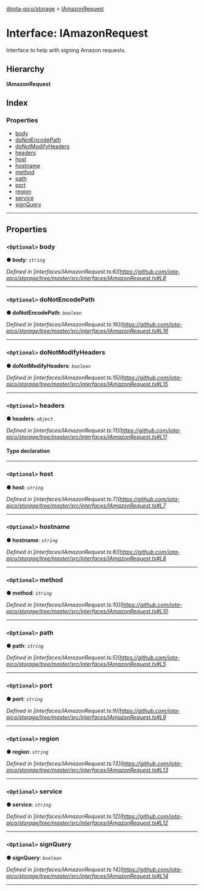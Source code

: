[@iota-pico/storage](../README.md) > [IAmazonRequest](../interfaces/iamazonrequest.md)

# Interface: IAmazonRequest

Interface to help with signing Amazon requests.

## Hierarchy

**IAmazonRequest**

## Index

### Properties

* [body](iamazonrequest.md#body)
* [doNotEncodePath](iamazonrequest.md#donotencodepath)
* [doNotModifyHeaders](iamazonrequest.md#donotmodifyheaders)
* [headers](iamazonrequest.md#headers)
* [host](iamazonrequest.md#host)
* [hostname](iamazonrequest.md#hostname)
* [method](iamazonrequest.md#method)
* [path](iamazonrequest.md#path)
* [port](iamazonrequest.md#port)
* [region](iamazonrequest.md#region)
* [service](iamazonrequest.md#service)
* [signQuery](iamazonrequest.md#signquery)

---

## Properties

<a id="body"></a>

### `<Optional>` body

**● body**: *`string`*

*Defined in [interfaces/IAmazonRequest.ts:6](https://github.com/iota-pico/storage/tree/master/src/interfaces/IAmazonRequest.ts#L6*

___
<a id="donotencodepath"></a>

### `<Optional>` doNotEncodePath

**● doNotEncodePath**: *`boolean`*

*Defined in [interfaces/IAmazonRequest.ts:16](https://github.com/iota-pico/storage/tree/master/src/interfaces/IAmazonRequest.ts#L16*

___
<a id="donotmodifyheaders"></a>

### `<Optional>` doNotModifyHeaders

**● doNotModifyHeaders**: *`boolean`*

*Defined in [interfaces/IAmazonRequest.ts:15](https://github.com/iota-pico/storage/tree/master/src/interfaces/IAmazonRequest.ts#L15*

___
<a id="headers"></a>

### `<Optional>` headers

**● headers**: *`object`*

*Defined in [interfaces/IAmazonRequest.ts:11](https://github.com/iota-pico/storage/tree/master/src/interfaces/IAmazonRequest.ts#L11*

#### Type declaration

[id: `string`]: `string`

___
<a id="host"></a>

### `<Optional>` host

**● host**: *`string`*

*Defined in [interfaces/IAmazonRequest.ts:7](https://github.com/iota-pico/storage/tree/master/src/interfaces/IAmazonRequest.ts#L7*

___
<a id="hostname"></a>

### `<Optional>` hostname

**● hostname**: *`string`*

*Defined in [interfaces/IAmazonRequest.ts:8](https://github.com/iota-pico/storage/tree/master/src/interfaces/IAmazonRequest.ts#L8*

___
<a id="method"></a>

### `<Optional>` method

**● method**: *`string`*

*Defined in [interfaces/IAmazonRequest.ts:10](https://github.com/iota-pico/storage/tree/master/src/interfaces/IAmazonRequest.ts#L10*

___
<a id="path"></a>

### `<Optional>` path

**● path**: *`string`*

*Defined in [interfaces/IAmazonRequest.ts:5](https://github.com/iota-pico/storage/tree/master/src/interfaces/IAmazonRequest.ts#L5*

___
<a id="port"></a>

### `<Optional>` port

**● port**: *`string`*

*Defined in [interfaces/IAmazonRequest.ts:9](https://github.com/iota-pico/storage/tree/master/src/interfaces/IAmazonRequest.ts#L9*

___
<a id="region"></a>

### `<Optional>` region

**● region**: *`string`*

*Defined in [interfaces/IAmazonRequest.ts:13](https://github.com/iota-pico/storage/tree/master/src/interfaces/IAmazonRequest.ts#L13*

___
<a id="service"></a>

### `<Optional>` service

**● service**: *`string`*

*Defined in [interfaces/IAmazonRequest.ts:12](https://github.com/iota-pico/storage/tree/master/src/interfaces/IAmazonRequest.ts#L12*

___
<a id="signquery"></a>

### `<Optional>` signQuery

**● signQuery**: *`boolean`*

*Defined in [interfaces/IAmazonRequest.ts:14](https://github.com/iota-pico/storage/tree/master/src/interfaces/IAmazonRequest.ts#L14*

___

